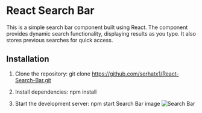 # React Search Bar

This is a simple search bar component built using React. The component provides dynamic search functionality, displaying results as you type. It also stores previous searches for quick access.
## Installation

1. Clone the repository:
    git clone https://github.com/serhatx1/React-Search-Bar.git

2. Install dependencies:
    npm install
3. Start the development server:
    npm start
   Search Bar image
![Search Bar](https://github.com/serhatx1/React-Search-Bar/assets/49308319/ea5ab210-b1ed-49e0-9f7b-c610f35f1d6e)
